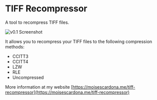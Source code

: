 # TIFF Recompressor
A tool to recompress TIFF files.

![v0.1 Screenshot](https://moisescardona.me/wp-content/uploads/2019/03/TIFF-Recompressor-v0.1.png)

It allows you to recompress your TIFF files to the following compression methods:  
* CCITT3
* CCITT4
* LZW
* RLE
* Uncompressed

More information at my website [https://moisescardona.me/tiff-recompressor](https://moisescardona.me/tiff-recompressor)

